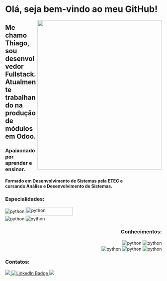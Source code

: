 <h1 align="left">Olá, seja bem-vindo ao meu GitHub!</h1> 
<img src="https://creazilla-store.fra1.digitaloceanspaces.com/cliparts/1998567/coding-svg-clipart-md.png" width="400px" height="480px" align="right"/>    
<h2 align="left">Me chamo Thiago, sou desenvolvedor Fullstack.<br/>Atualmente trabalhando na produção de módulos em Odoo.</h2>
<h3 align="left">Apaixonado por aprender e ensinar.</h3>
<h4 align="left">Formado em Desenvolvimento de Sistemas pela ETEC e <br/>cursando Análise e Desenvolvimento de Sistemas.</h4>

<h3>Especialidades:</h3>
<div style="justify-content: space-between;" id="badges"> 
    <div align="left">
        <img align="center" alt="python" src="https://img.shields.io/badge/Python-3776AB?style=for-the-badge&logo=python&logoColor=white">
        <img align="center" alt="python" src="https://img.shields.io/badge/PostgreSQL-316192?style=for-the-badge&logo=postgresql&logoColor=white" width="151px" height="27px"><br/>
        <img align="center" alt="python" src="https://img.shields.io/badge/Odoo-714B67.svg?style=for-the-badge&logo=Odoo&logoColor=white">
        <img align="center" alt="python" src="https://img.shields.io/badge/JavaScript-323330?style=for-the-badge&logo=javascript&logoColor=F7DF1E">
        <h3 align="right">Conhecimentos:</h3>
    </div>
    <div align="right">
        <img align="center" alt="python" src="https://img.shields.io/badge/HTML5-E34F26?style=for-the-badge&logo=html5&logoColor=white">
        <img align="center" alt="python" src="https://img.shields.io/badge/CSS3-1572B6?style=for-the-badge&logo=css3&logoColor=white"><br/>
        <img align="center" alt="python" src="https://img.shields.io/badge/C%23-239120?style=for-the-badge&logo=c-sharp&logoColor=white">
        <img align="center" alt="python" src="https://img.shields.io/badge/Java-ED8B00?style=for-the-badge&logo=openjdk&logoColor=white">
        <img align="center" alt="python" src="https://img.shields.io/badge/MySQL-00000F?style=for-the-badge&logo=mysql&logoColor=white">
    </div>
</div>

### Contatos:
<a href="mailto:martins.fm28@outlook.com" target="_blank">
    <img src="https://img.shields.io/badge/Microsoft%20Outlook-0078D4.svg?style=for-the-badge&logo=Microsoft-Outlook&logoColor=white">
</a>
<a href="https://www.linkedin.com/in/thiago-martins-79360321b/" target="_blank">
    <img src="https://img.shields.io/badge/LinkedIn-blue?style=for-the-badge&logo=linkedin&logoColor=white" alt="LinkedIn Badge"/>
</a>
<a href="https://twitter.com/devmikunatic" target="_blank">
    <img src="https://img.shields.io/badge/Twitter-1D9BF0.svg?style=for-the-badge&logo=Twitter&logoColor=white"/>
</a>
